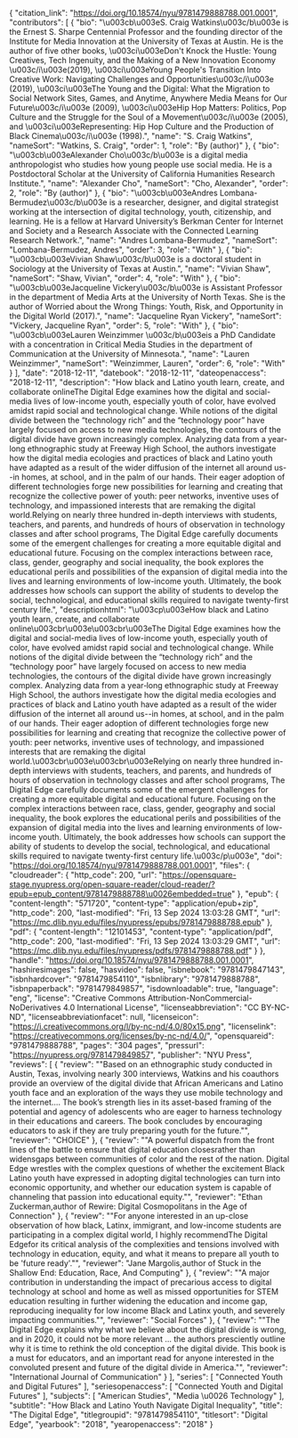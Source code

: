 {
   "citation_link": "https://doi.org/10.18574/nyu/9781479888788.001.0001",
   "contributors": [
     {
       "bio": "\u003cb\u003eS. Craig Watkins\u003c/b\u003e is the Ernest S. Sharpe Centennial Professor and the founding director of the Institute for Media Innovation at the University of Texas at Austin. He is the author of five other books, \u003ci\u003eDon't Knock the Hustle: Young Creatives, Tech Ingenuity, and the Making of a New Innovation Economy \u003c/i\u003e(2019), \u003ci\u003eYoung People's Transition Into Creative Work: Navigating Challenges and Opportunities\u003c/i\u003e (2019), \u003ci\u003eThe Young and the Digital: What the Migration to Social Network Sites, Games, and Anytime, Anywhere Media Means for Our Future\u003c/i\u003e (2009), \u003ci\u003eHip Hop Matters: Politics, Pop Culture and the Struggle for the Soul of a Movement\u003c/i\u003e (2005), and \u003ci\u003eRepresenting: Hip Hop Culture and the Production of Black Cinema\u003c/i\u003e (1998).",
       "name": "S. Craig Watkins",
       "nameSort": "Watkins, S. Craig",
       "order": 1,
       "role": "By (author)"
     },
     {
       "bio": "\u003cb\u003eAlexander Cho\u003c/b\u003e is a digital media anthropologist who studies how young people use social media. He is a Postdoctoral Scholar at the University of California Humanities Research Institute.",
       "name": "Alexander Cho",
       "nameSort": "Cho, Alexander",
       "order": 2,
       "role": "By (author)"
     },
     {
       "bio": "\u003cb\u003eAndres Lombana-Bermudez\u003c/b\u003e is a researcher, designer, and digital strategist working at the intersection of digital technology, youth, citizenship, and learning. He is a fellow at Harvard University’s Berkman Center for Internet and Society and a Research Associate with the Connected Learning Research Network.",
       "name": "Andres Lombana-Bermudez",
       "nameSort": "Lombana-Bermudez, Andres",
       "order": 3,
       "role": "With"
     },
     {
       "bio": "\u003cb\u003eVivian Shaw\u003c/b\u003e is a doctoral student in Sociology at the University of Texas at Austin.",
       "name": "Vivian Shaw",
       "nameSort": "Shaw, Vivian",
       "order": 4,
       "role": "With"
     },
     {
       "bio": "\u003cb\u003eJacqueline Vickery\u003c/b\u003e is Assistant Professor in the department of Media Arts at the University of North Texas. She is the author of Worried about the Wrong Things: Youth, Risk, and Opportunity in the Digital World (2017).",
       "name": "Jacqueline Ryan Vickery",
       "nameSort": "Vickery, Jacqueline Ryan",
       "order": 5,
       "role": "With"
     },
     {
       "bio": "\u003cb\u003eLauren Weinzimmer \u003c/b\u003eis a PhD Candidate with a concentration in Critical Media Studies in the department of Communication at the University of Minnesota.",
       "name": "Lauren Weinzimmer",
       "nameSort": "Weinzimmer, Lauren",
       "order": 6,
       "role": "With"
     }
   ],
   "date": "2018-12-11",
   "datebook": "2018-12-11",
   "dateopenaccess": "2018-12-11",
   "description": "How black and Latino youth learn, create, and collaborate onlineThe Digital Edge examines how the digital and social-media lives of low-income youth, especially youth of color, have evolved amidst rapid social and technological change. While notions of the digital divide between the “technology rich” and the “technology poor” have largely focused on access to new media technologies, the contours of the digital divide have grown increasingly complex. Analyzing data from a year‐long ethnographic study at Freeway High School, the authors investigate how the digital media ecologies and practices of black and Latino youth have adapted as a result of the wider diffusion of the internet all around us--in homes, at school, and in the palm of our hands. Their eager adoption of different technologies forge new possibilities for learning and creating that recognize the collective power of youth: peer networks, inventive uses of technology, and impassioned interests that are remaking the digital world.Relying on nearly three hundred in-depth interviews with students, teachers, and parents, and hundreds of hours of observation in technology classes and after school programs, The Digital Edge carefully documents some of the emergent challenges for creating a more equitable digital and educational future. Focusing on the complex interactions between race, class, gender, geography and social inequality, the book explores the educational perils and possibilities of the expansion of digital media into the lives and learning environments of low-income youth. Ultimately, the book addresses how schools can support the ability of students to develop the social, technological, and educational skills required to navigate twenty-first century life.",
   "descriptionhtml": "\u003cp\u003eHow black and Latino youth learn, create, and collaborate online\u003cbr\u003e\u003cbr\u003eThe Digital Edge examines how the digital and social-media lives of low-income youth, especially youth of color, have evolved amidst rapid social and technological change. While notions of the digital divide between the “technology rich” and the “technology poor” have largely focused on access to new media technologies, the contours of the digital divide have grown increasingly complex. Analyzing data from a year‐long ethnographic study at Freeway High School, the authors investigate how the digital media ecologies and practices of black and Latino youth have adapted as a result of the wider diffusion of the internet all around us--in homes, at school, and in the palm of our hands. Their eager adoption of different technologies forge new possibilities for learning and creating that recognize the collective power of youth: peer networks, inventive uses of technology, and impassioned interests that are remaking the digital world.\u003cbr\u003e\u003cbr\u003eRelying on nearly three hundred in-depth interviews with students, teachers, and parents, and hundreds of hours of observation in technology classes and after school programs, The Digital Edge carefully documents some of the emergent challenges for creating a more equitable digital and educational future. Focusing on the complex interactions between race, class, gender, geography and social inequality, the book explores the educational perils and possibilities of the expansion of digital media into the lives and learning environments of low-income youth. Ultimately, the book addresses how schools can support the ability of students to develop the social, technological, and educational skills required to navigate twenty-first century life.\u003c/p\u003e",
   "doi": "https://doi.org/10.18574/nyu/9781479888788.001.0001",
   "files": {
     "cloudreader": {
       "http_code": 200,
       "url": "https://opensquare-stage.nyupress.org/open-square-reader/cloud-reader/?epub=epub_content/9781479888788\u0026embedded=true"
     },
     "epub": {
       "content-length": "571720",
       "content-type": "application/epub+zip",
       "http_code": 200,
       "last-modified": "Fri, 13 Sep 2024 13:03:28 GMT",
       "url": "https://mc.dlib.nyu.edu/files/nyupress/epubs/9781479888788.epub"
     },
     "pdf": {
       "content-length": "12101453",
       "content-type": "application/pdf",
       "http_code": 200,
       "last-modified": "Fri, 13 Sep 2024 13:03:29 GMT",
       "url": "https://mc.dlib.nyu.edu/files/nyupress/pdfs/9781479888788.pdf"
     }
   },
   "handle": "https://doi.org/10.18574/nyu/9781479888788.001.0001",
   "hashiresimages": false,
   "hasvideo": false,
   "isbnebook": "9781479847143",
   "isbnhardcover": "9781479854110",
   "isbnlibrary": "9781479888788",
   "isbnpaperback": "9781479849857",
   "isdownloadable": true,
   "language": "eng",
   "license": "Creative Commons Attribution-NonCommercial-NoDerivatives 4.0 International License",
   "licenseabbreviation": "CC BY-NC-ND",
   "licenseabbreviationfacet": null,
   "licenseicon": "https://i.creativecommons.org/l/by-nc-nd/4.0/80x15.png",
   "licenselink": "https://creativecommons.org/licenses/by-nc-nd/4.0/",
   "opensquareid": "9781479888788",
   "pages": "304 pages",
   "pressurl": "https://nyupress.org/9781479849857",
   "publisher": "NYU Press",
   "reviews": [
     {
       "review": "\"Based on an ethnographic study conducted in Austin, Texas, involving nearly 300 interviews, Watkins and his coauthors provide an overview of the digital divide that African Americans and Latino youth face and an exploration of the ways they use mobile technology and the internet.… The book’s strength lies in its asset-based framing of the potential and agency of adolescents who are eager to harness technology in their educations and careers. The book concludes by encouraging educators to ask if they are truly preparing youth for the future.\"",
       "reviewer": "CHOICE"
     },
     {
       "review": "\"A powerful dispatch from the front lines of the battle to ensure that digital education closesrather than widensgaps between communities of color and the rest of the nation. Digital Edge wrestles with the complex questions of whether the excitement Black Latino youth have expressed in adopting digital technologies can turn into economic opportunity, and whether our education system is capable of channeling that passion into educational equity.\"",
       "reviewer": "Ethan Zuckerman,author of Rewire: Digital Cosmopolitans in the Age of Connection"
     },
     {
       "review": "\"For anyone interested in an up-close observation of how black, Latinx, immigrant, and low-income students are participating in a complex digital world, I highly recommendThe Digital Edgefor its critical analysis of the complexities and tensions involved with technology in education, equity, and what it means to prepare all youth to be 'future ready'.\"",
       "reviewer": "Jane Margolis,author of Stuck in the Shallow End: Education, Race, And Computing"
     },
     {
       "review": "\"A major contribution in understanding the impact of precarious access to digital technology at school and home as well as missed opportunities for STEM education resulting in further widening the education and income gap, reproducing inequality for low income Black and Latinx youth, and severely impacting communities.\"",
       "reviewer": "Social Forces"
     },
     {
       "review": "\"The Digital Edge explains why what we believe about the digital divide is wrong, and in 2020, it could not be more relevant ... the authors presciently outline why it is time to rethink the old conception of the digital divide. This book is a must for educators, and an important read for anyone interested in the convoluted present and future of the digital divide in America.\"",
       "reviewer": "International Journal of Communication"
     }
   ],
   "series": [
     "Connected Youth and Digital Futures"
   ],
   "seriesopenaccess": [
     "Connected Youth and Digital Futures"
   ],
   "subjects": [
     "American Studies",
     "Media \u0026 Technology"
   ],
   "subtitle": "How Black and Latino Youth Navigate Digital Inequality",
   "title": "The Digital Edge",
   "titlegroupid": "9781479854110",
   "titlesort": "Digital Edge",
   "yearbook": "2018",
   "yearopenaccess": "2018"
 }
